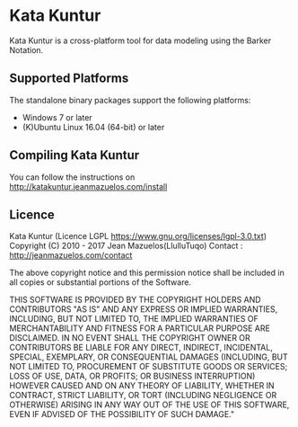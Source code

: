 # Kata Kuntur

Kata Kuntur is a cross-platform tool for data modeling using the Barker Notation.

## Supported Platforms

The standalone binary packages support the following platforms:

* Windows 7 or later
* (K)Ubuntu Linux 16.04 (64-bit) or later

## Compiling Kata Kuntur

You can follow the instructions on http://katakuntur.jeanmazuelos.com/install

## Licence

Kata Kuntur (Licence LGPL https://www.gnu.org/licenses/lgpl-3.0.txt)
Copyright (C) 2010 - 2017 Jean Mazuelos(LlulluTuqo)
Contact   : http://jeanmazuelos.com/contact

The above copyright notice and this permission notice shall be included 
in all copies or substantial portions of the Software.

THIS SOFTWARE IS PROVIDED BY THE COPYRIGHT HOLDERS AND CONTRIBUTORS
"AS IS" AND ANY EXPRESS OR IMPLIED WARRANTIES, INCLUDING, BUT NOT
LIMITED TO, THE IMPLIED WARRANTIES OF MERCHANTABILITY AND FITNESS FOR
A PARTICULAR PURPOSE ARE DISCLAIMED. IN NO EVENT SHALL THE COPYRIGHT
OWNER OR CONTRIBUTORS BE LIABLE FOR ANY DIRECT, INDIRECT, INCIDENTAL,
SPECIAL, EXEMPLARY, OR CONSEQUENTIAL DAMAGES (INCLUDING, BUT NOT
LIMITED TO, PROCUREMENT OF SUBSTITUTE GOODS OR SERVICES; LOSS OF USE,
DATA, OR PROFITS; OR BUSINESS INTERRUPTION) HOWEVER CAUSED AND ON ANY
THEORY OF LIABILITY, WHETHER IN CONTRACT, STRICT LIABILITY, OR TORT
(INCLUDING NEGLIGENCE OR OTHERWISE) ARISING IN ANY WAY OUT OF THE USE
OF THIS SOFTWARE, EVEN IF ADVISED OF THE POSSIBILITY OF SUCH DAMAGE."